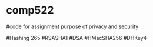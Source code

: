 # comp522

#code for assignment purpose of privacy and security


#Hashing 265
#RSASHA1
#DSA
#HMacSHA256
#DHKey4
